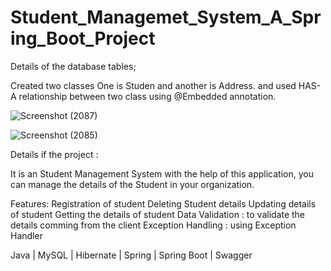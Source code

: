 # Student_Managemet_System_A_Spring_Boot_Project

Details of the database tables;

Created two classes One is Studen and another is Address. and used HAS-A relationship between two class using @Embedded annotation.

![Screenshot (2087)](https://user-images.githubusercontent.com/104020229/211801908-5e336261-603d-4d8c-a1d1-ebd5b16354f6.png)


![Screenshot (2085)](https://user-images.githubusercontent.com/104020229/211801888-d5956661-47ea-46e4-930b-bfa197dd5c2d.png)


Details if the project :

It is an Student Management System with the help of this application, you can manage the details of the Student in your organization.

Features:
Registration of student
Deleting Student details
Updating details of student
Getting the details of student
Data Validation : to validate the details comming from the client
Exception Handling : using Exception Handler

Java | MySQL | Hibernate | Spring | Spring Boot | Swagger
